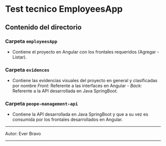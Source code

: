 # Test tecnico EmployeesApp
## Contenido del directorio

### Carpeta `employeesApp`
* Contiene el proyecto en Angular con los frontales requeridos (Agregar - Listar).

### Carpeta `evidences`
* Contiene las evidencias visuales del proyecto en general y clasificadas por nombre *Front:* Referente a las interfaces en Angular - *Back:* Referente a la API desarrollada en Java SpringBoot. 

### Carpeta `peope-management-api`
* Contiene la API desarrollada en Java SpringBoot y que a su vez es consumida por los frontales desarrollados en Angular.

********************************
Autor: Ever Bravo
********************************